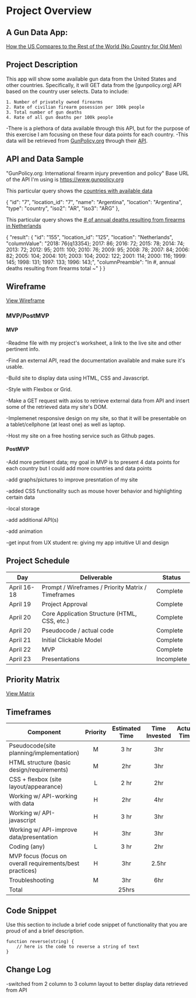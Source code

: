 # Project Overview

## A Gun Data App:

[How the US Compares to the Rest of the World (No Country for Old Men)](https://jamesbenet.github.io/no-country-for-old-men/) 


## Project Description

This app will show some available gun data from the United States and other countries. Specifically, it will GET data from the [gunpolicy.org] API based on the country user selects. Data to include: 

    1. Number of privately owned firearms
    2. Rate of civilian firearm posession per 100k people
    3. Total number of gun deaths
    4. Rate of all gun deaths per 100k people
    
-There is a plethora of data available through this API, but for the purpose of this exercise I am focusing on these four data points for each country. 
-This data will be retrieved from [GunPolicy.org](http://www.gunpolicy.org) through their [API](http://www.gunpolicy.org/api).


## API and Data Sample

"GunPolicy.org: International firearm injury prevention and policy"
Base URL of the API I'm using is https://www.gunpolicy.org

This particular query shows the [countries with available data](https://www.gunpolicy.org/index.php?option=com_api&app=gpodatapage&clientid=267&key=69ac9405b94c3b1f632641d48cd80745&format=raw&resource=getlocations)

{
            "id": "7",
            "location_id": "7",
            "name": "Argentina",
            "location": "Argentina",
            "type": "country",
            "iso2": "AR",
            "iso3": "ARG"
        },
	
This particular query shows the [# of annual deaths resulting from firearms in Netherlands](https://www.gunpolicy.org/index.php?option=com_api&app=gpodatapage&clientid=267&key=69ac9405b94c3b1f632641d48cd80745&resource=getcategorydata&category=total_number_of_gun_deaths&location_id=125&format=raw)

{
    "result": {
        "id": "155",
        "location_id": "125",
        "location": "Netherlands",
        "columnValue": "2018: 76{q13354}; 2017: 86; 2016: 72; 2015: 78; 2014: 74; 2013: 72; 2012: 95; 2011: 100; 2010: 76; 2009: 95; 2008: 78; 2007: 84; 2006: 82; 2005: 104; 2004: 101; 2003: 104; 2002: 122; 2001: 114; 2000: 116; 1999: 145; 1998: 131; 1997: 133; 1996: 143;",
        "columnPreamble": "In #, annual deaths resulting from firearms total ~"
    }
}


## Wireframe

[View Wireframe](https://github.com/jamesbenet/no-country-for-old-men/blob/main/untitled.pdf)

### MVP/PostMVP

#### MVP 

-Readme file with my project's worksheet, a link to the live site and other pertinent info.

-Find an external API, read the documentation available and make sure it's usable.

-Build site to display data using HTML, CSS and Javascript.

-Style with Flexbox or Grid.

-Make a GET request with axios to retrieve external data from API and insert some of the retrieved data my site's DOM.

-Implemenet responsive design on my site, so that it will be presentable on a tablet/cellphone (at least one) as well as laptop.

-Host my site on a free hosting service such as Github pages.

#### PostMVP  
-Add more pertinent data; my goal in MVP is to present 4 data points for each country but I could add more countries and data points

-add graphs/pictures to improve presntation of my site

-added CSS functionality such as mouse hover behavior and highlighting certain data

-local storage

-add additional API(s)

-add animation

-get input from UX student re: giving my app intuitive UI and design


## Project Schedule

|  Day | Deliverable | Status
|---|---| ---|
|April 16-18| Prompt / Wireframes / Priority Matrix / Timeframes | Complete
|April 19| Project Approval | Complete
|April 20| Core Application Structure (HTML, CSS, etc.) | Complete
|April 20| Pseudocode / actual code | Complete
|April 21| Initial Clickable Model  | Complete
|April 22| MVP | Complete
|April 23| Presentations | Incomplete

## Priority Matrix

[View Matrix](https://github.com/jamesbenet/no-country-for-old-men/blob/main/Priority%20Matrix%20Template.pdf)

## Timeframes

| Component | Priority | Estimated Time | Time Invested | Actual Time |
| --- | :---: |  :---: | :---: | :---: |
|Pseudocode(site planning/implementation) | M  | 3 hr | 3hr    |    |
|HTML structure (basic design/requirements) | M  | 2hr | 3hr    |    |
|CSS + flexbox (site layout/appearance) | L  | 2 hr | 2hr    |    |
|Working w/ API-working with data  | H  | 2hr | 4hr    |    |
|Working w/ API-javascript | H  | 3 hr | 3hr    |    |
|Working w/ API-improve data/presentation | H  | 3hr | 3hr    |    |
|Coding (any) |  L | 3 hr | 2hr    |    |
|MVP focus (focus on overall requirements/best practices) |  H | 3hr | 2.5hr    |    |
|Troubleshooting |  M | 3hr | 6hr    |    |
| Total |  | 25hrs|  |  |28.5
## Code Snippet

Use this section to include a brief code snippet of functionality that you are proud of and a brief description.  

```
function reverse(string) {
	// here is the code to reverse a string of text
}
```

## Change Log
 -switched from 2 column to 3 column layout to better display data retrieved from API



